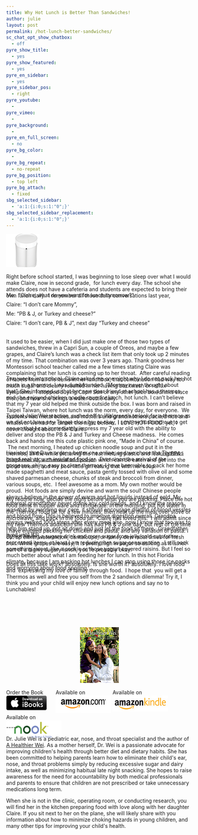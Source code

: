```yaml
---
title: Why Hot Lunch is Better Than Sandwiches!
author: julie
layout: post
permalink: /hot-lunch-better-sandwiches/
sc_chat_opt_show_chatbox:
  - off
pyre_show_title:
  - yes
pyre_show_featured:
  - yes
pyre_en_sidebar:
  - yes
pyre_sidebar_pos:
  - right
pyre_youtube:
  - 
pyre_vimeo:
  - 
pyre_background:
  - 
pyre_en_full_screen:
  - no
pyre_bg_color:
  - 
pyre_bg_repeat:
  - no-repeat
pyre_bg_position:
  - top left
pyre_bg_attach:
  - fixed
sbg_selected_sidebar:
  - 'a:1:{i:0;s:1:"0";}'
sbg_selected_sidebar_replacement:
  - 'a:1:{i:0;s:1:"0";}'
---
```

[<img class="alignleft  wp-image-806" alt="NS340WH004_Enlargement" src="/wp-content/uploads/2013/10/NS340WH004_Enlargement-150x150.png" width="90" height="90" />][1]

<div class="zemanta-pixie" style="margin-top: 10px; height: 15px;">
  Right before school started, I was beginning to lose sleep over what I would make Claire, now in second grade,  for lunch every day. The school she attends does not have a cafeteria and students are expected to bring their own lunch daily.  I remember all those daily conversations last year,
</div>

<div class="zemanta-pixie" style="margin-top: 10px; height: 15px;">
</div>

<div class="zemanta-pixie" style="margin-top: 10px; height: 15px;">
  Me:  &#8220;Claire, what do you want for lunch tomorrow?&#8221;
</div>

<div class="zemanta-pixie" style="margin-top: 10px; height: 15px;">
  Claire: &#8220;I don&#8217;t care Mommy&#8221;,
</div>

<div class="zemanta-pixie" style="margin-top: 10px; height: 15px;">
  Me: &#8220;PB & J, or Turkey and cheese?&#8221;
</div>

<div class="zemanta-pixie" style="margin-top: 10px; height: 15px;">
  Claire: &#8220;I don&#8217;t care, PB & J&#8221;, next day &#8220;Turkey and cheese&#8221;
</div>

<div class="zemanta-pixie" style="margin-top: 10px; height: 15px;">
</div>

<div class="zemanta-pixie" style="margin-top: 10px; height: 15px;">
  It used to be easier, when I did just make one of those two types of sandwiches, threw in a Capri Sun, a couple of Oreos, and maybe a few grapes, and Claire&#8217;s lunch was a check list item that only took up 2 minutes of my time. That combination was over 3 years ago. Thank goodness her Montessori school teacher called me a few times stating Claire was complaining that her lunch is coming up to her throat.  After careful reading of labels from all the items in her lunchbox, that combination had way too much sugar and clearly resulted in her having backwash or reflux symptoms.  I stopped buying Capri Sun or any other juice box/drinks since then, and now she brings a water bottle daily.
</div>

<div class="zemanta-pixie" style="margin-top: 10px; height: 15px;">
</div>

<div class="zemanta-pixie" style="margin-top: 10px; height: 15px;">
</div>

<div class="zemanta-pixie" style="margin-top: 10px; height: 15px;">
</div>

<div class="zemanta-pixie" style="margin-top: 10px; height: 15px;">
  Two weeks into school, Claire asked me one night why I do not pack her hot pasta in a thermos. I was dumbfounded. &#8220;Mommy never thought about that&#8221;. She informed us that her new dear friend at school has a thermos, and she enjoyed chicken noodle soup for lunch, hot lunch. I can&#8217;t believe that my 7 year old helped me think outside the box. I was born and raised in Taipei Taiwan, where hot lunch was the norm, every day, for everyone.  We students had metal boxes and mothers and grandmothers packed rice and whatever we had for dinner the night before.  I LOVE HOT FOOD! yet, I never thought about it for Claire.
</div>

<div class="zemanta-pixie" style="margin-top: 10px; height: 15px;">
</div>

<div class="zemanta-pixie" style="margin-top: 10px; height: 15px;">
</div>

<div class="zemanta-pixie" style="margin-top: 10px; height: 15px;">
</div>

<div class="zemanta-pixie" style="margin-top: 10px; height: 15px;">
  Typical Julie Wei reaction, rushed off to Walgreen&#8217;s to look for a thermos as we did not have any Target close by, or okay, I sent my husband out to get one so that I can immediately impress my 7 year old with the ability to deliver and stop the PB & J and Turkey and Cheese madness.  He comes back and hands me this cute plastic pink one, &#8220;Made in China&#8221; of course.  The next morning, I heated up chicken noodle soup and put it in the thermos, all the while picturing the heat melting plastic and leaking BPA (bisphenol A), a chemical and poison which can be eaten and get into the blood stream, and my poor little girl eating that with her soup.
</div>

<div class="zemanta-pixie" style="margin-top: 10px; height: 15px;">
</div>

<div class="zemanta-pixie" style="margin-top: 10px; height: 15px;">
</div>

<div class="zemanta-pixie" style="margin-top: 10px; height: 15px;">
</div>

<div class="zemanta-pixie" style="margin-top: 10px; height: 15px;">
  I insisted that Dave order a better one online, and we chose the<a href="//http://www.thermos.com/products/vacuum-insulated-white-trim-16-oz-food-jar.aspx"> Thermos brand real vacuum insulated food jar</a>.  Ever since the arrival of the gorgeous, shiny, easy to clean thermos, I have been able to pack her home made spaghetti and meat sauce, pasta gently tossed with olive oil and some shaved parmesan cheese, chunks of steak and broccoli from dinner, various soups, etc.  I feel awesome as a mom. My own mother would be proud.  Hot foods are simply devine and warm the soul! Chinese people always believe in the power of warm and hot liquids instead of cold. My paternal grandfather never drank any cold liquids, and I know the reason was that by warming our core, it should encourage dilation of blood vessles and blood flow. This is believed to improve digestion overall. Grandpa always walked 1000 steps after every meal also, now I know that too was to help him stand up, not sit down and just let the food sit there.  Grandfather lived until 93!
</div>

<div class="zemanta-pixie" style="margin-top: 10px; height: 15px;">
</div>

<div class="zemanta-pixie" style="margin-top: 10px; height: 15px;">
</div>

<div class="zemanta-pixie" style="margin-top: 10px; height: 15px;">
</div>

<div class="zemanta-pixie" style="margin-top: 10px; height: 15px;">
</div>

<div class="zemanta-pixie" style="margin-top: 10px; height: 15px;">
  My routine now, decide the night before what you are packing. Place the hot food items in tupper ware and refrigerate. In the morning, put hot water in the Thermos food jar for a few minutes, then heat up the meal over stove or microwave, and pack in the food jar.  Claire has loved this.  I will admit since my new Thermos addiction she has had PB & J one day, but rest of the time I have enjoyed packing her chicken and pasta, and any variation of pasta. I cut up either watermelon, cantaloupe, or honey dew most times for fresh fruit. While grapes are easy, it is pretty high in sugar so as long as it is not part of a highly sugary lunch, you&#8217;re probably okay.
</div>

<div class="zemanta-pixie" style="margin-top: 10px; height: 15px;">
</div>

<div class="zemanta-pixie" style="margin-top: 10px; height: 15px;">
</div>

<div class="zemanta-pixie" style="margin-top: 10px; height: 15px;">
</div>

<div class="zemanta-pixie" style="margin-top: 10px; height: 15px;">
  By not having a sugary drink and more sugar from jelly/cold cuts/other processed items, at least I am reducing her sugar consumption.  I still pack something sweet, like a cookie or those yogurt covered raisins. But I feel so much better about what I am feeding her for lunch. In this hot Florida climate, because I am packing hot lunches I can stop using those ice packs and worrying about food spoiling.
</div>

<div class="zemanta-pixie" style="margin-top: 10px; height: 15px;">
</div>

<div class="zemanta-pixie" style="margin-top: 10px; height: 15px;">
</div>

<div class="zemanta-pixie" style="margin-top: 10px; height: 15px;">
  Does all this take work? absolutely. Is she worth it? absolutely. I love food and  expressing my love of family through food.  I hope that  you will get a Thermos as well and free you self from the 2 sandwich dilemma! Try it, I think you and your child will enjoy new lunch options and say no to Lunchables!
</div>

<div class="zemanta-pixie" style="margin-top: 10px; height: 15px;">
</div>

<div class="zemanta-pixie" style="margin-top: 10px; height: 15px;">
</div>

<div class="zemanta-pixie" style="margin-top: 10px; height: 15px;">
</div>

<div class="zemanta-pixie" style="margin-top: 10px; height: 15px;">
</div>

<div class="zemanta-pixie" style="margin-top: 10px; height: 15px;">
</div>

<div class="zemanta-pixie" style="margin-top: 10px; height: 15px;">
</div>

<span style="width:105px;display:table;margin:0 auto;"><a href="the-book/"><img src="/wp-content/uploads/2014/04/AHealthierWei_cover_150.png" /></a></span>

<p style="height:80px">
  <span style="width:130px;display:inline-block;vertical-align:top;"> Order the Book <a href="https://itunes.apple.com/us/book/a-healthier-wei/id806784060?ls=1&mt=11#" target="_blank" > <img class="size-full wp-image-944" alt="Apple iBooks" title="Apple iBooks" src="/wp-content/uploads/2014/02/Download_on_iBooks_Badge_US-UK_110x40_090513.png" width="110" height="40" /></a> </span> <span style="width:150px;display:inline-block;vertical-align:top;">Available on <a href="http://amzn.to/1fSNqeb" target="_blank" > <img class="size-full wp-image-945" alt="Amazon.com" title="Amazon.com" src="/wp-content/uploads/2014/02/amazon_com_logo_160.jpg" width="160" height="47" /> </a> </span> <span  style="width:150px;display:inline-block;vertical-align:top;">Available on <a href="http://amzn.to/1eHEfNl" target="_blank" > <img class="size-full wp-image-946" alt="Amazon Kindle" title="Amazon Kindle" src="/wp-content/uploads/2014/02/kindle_logo_160.jpg" width="160" height="43" /> </a> </span> <span style="width:150px;display:inline-block;vertical-align:top;">Available on <a href="http://www.barnesandnoble.com/w/a-healthier-wei-julie-wei/1118260302?ean=2940148244592&itm=1&usri=2940148244592" target="_blank" > <img class="size-full wp-image-947" alt="Nook" title="Nook" src="/wp-content/uploads/2014/02/nook_logo_160.png" width="160" height="52" /></a> </span>
</p>

\-----

Dr. Julie Wei is a pediatric ear, nose, and throat specialist and the author of [A Healthier Wei][2]. As a mother herself, Dr. Wei is a passionate advocate for improving children's health through better diet and dietary habits. She has been committed to helping parents learn how to eliminate their child's ear, nose, and throat problems simply by reducing excessive sugar and dairy intake, as well as minimizing habitual late night snacking. She hopes to raise awareness for the need for accountability by both medical professionals and parents to ensure that children are not prescribed or take unnecessary medications long term. 

When she is not in the clinic, operating room, or conducting research, you will find her in the kitchen preparing food with love along with her daughter Claire. If you sit next to her on the plane, she will likely share with you information about how to minimize choking hazards in young children, and many other tips for improving your child's health.

 [1]: wp-content/uploads/2013/09/NS340WH004_Enlargement.png
 [2]: the-book